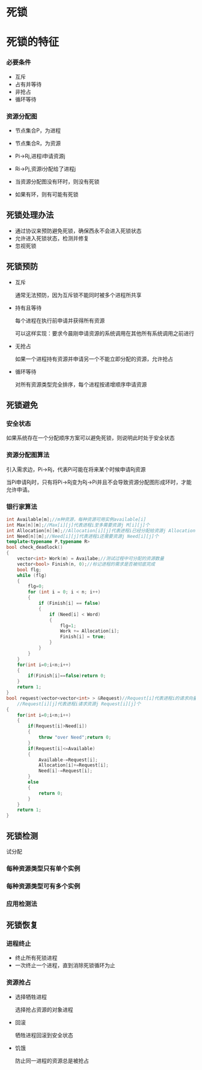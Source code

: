 # 死锁

# 死锁的特征

### 必要条件

- 互斥
- 占有并等待
- 非抢占
- 循环等待

### 资源分配图

- 节点集合P，为进程

- 节点集合R，为资源

- Pi->Rj,进程i申请资源j
- Ri->Pj,资源i分配给了进程j
- 当资源分配图没有环时，则没有死锁
- 如果有环，则有可能有死锁

## 死锁处理办法

- 通过协议来预防避免死锁，确保西永不会进入死锁状态
- 允许进入死锁状态，检测并修复
- 忽视死锁

## 死锁预防

- 互斥

  通常无法预防，因为互斥锁不能同时被多个进程所共享

- 持有且等待

  每个进程在执行前申请并获得所有资源

  可以这样实现：要求今晨刚申请资源的系统调用在其他所有系统调用之前进行

- 无抢占

  如果一个进程持有资源并申请另一个不能立即分配的资源，允许抢占

- 循环等待

  对所有资源类型完全排序，每个进程按递增顺序申请资源

## 死锁避免

### 安全状态

如果系统存在一个分配顺序方案可以避免死锁，则说明此时处于安全状态

### 资源分配图算法

引入需求边，Pi->Rj，代表Pi可能在将来某个时候申请Rj资源

当Pi申请Rj时，只有将Pi->Rj变为Rj->Pi并且不会导致资源分配图形成环时，才能允许申请。



### 银行家算法

```cpp
int Available[m];//m种资源，每种资源可用实例available[i]
int Max[n][m];//Max[i][j]代表进程i至多需要资源j M[i][j]个
int Allocation[n][m];//Allocation[i][j]代表进程i已经分配给资源j Allocation[i][j]个
int Need[n][m];//Need[i][j]代表进程i还需要资源j Need[i][j]个
template<typename P,typename R>
bool check_deadlock()
{
    vector<int> Work(m) = Availabe;//测试过程中可分配的资源数量
    vector<bool> Finish(n, 0);//标记进程的需求是否被彻底完成
    bool flg;
    while (flg)
    {
        flg=0;
        for (int i = 0; i < n; i++)
        {
            if (Finish[i] == false)
            {
                if (Need[i] < Word)
                {
                    flg=1;
                    Work += Allocation[i];
                    Finish[i] = true;
                }
            }
        }
    }
	for(int i=0;i<n;i++)
    {
        if(Finish[i]==false)return 0;
    }
    return 1;
}
bool request(vector<vector<int> > &Request)//Request[i]代表进程i的请求向量
    //Request[i][j]代表进程i请求资源j Request[i][j]个
{
    for(int i=0;i<n;i++)
    {
        if(Request[i]>Need[i])
        {
            throw "over Need";return 0;
        }
        if(Request[i]<=Available)
        {
            Available-=Request[i];
            Allocation[i]+=Request[i];
            Need[i]-=Request[i];
        }
        else
        {
            return 0;
        }
    }
    return 1;
}
```



## 死锁检测

试分配

### 每种资源类型只有单个实例

### 每种资源类型可有多个实例

### 应用检测法

## 死锁恢复

### 进程终止

- 终止所有死锁进程
- 一次终止一个进程，直到消除死锁循环为止

### 资源抢占

- 选择牺牲进程

  选择抢占资源的对象进程

- 回滚

  牺牲进程回滚到安全状态

- 饥饿

  防止同一进程的资源总是被抢占

  